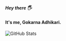 <div>
  <h5>Hey there 🖐</h5>
  <h4> It's me, Gokarna Adhikari. </h4>
</div>



<!---
gokarna123-goku/gokarna123-goku is a ✨ special ✨ repository because its `README.md` (this file) appears on your GitHub profile.
You can click the Preview link to take a look at your changes.
--->

![GitHub Stats](https://github-readme-stats.vercel.app/api?username=gokarna123-goku&theme=radical)



